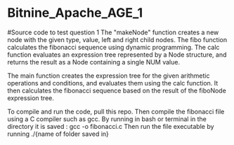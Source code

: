 # Bitnine_Apache_AGE_1
#Source code to test question 1
The "makeNode" function creates a new node with the given type, value, left and right child nodes. The fibo function calculates the fibonacci sequence using dynamic programming. The calc function evaluates an expression tree represented by a Node structure, and returns the result as a Node containing a single NUM value.

The main function creates the expression tree for the given arithmetic operations and conditions, and evaluates them using the calc function. It then calculates the fibonacci sequence based on the result of the fiboNode expression tree.

To compile and run the code, pull this repo. Then compile the fibonacci file using a C compiler such as gcc.
By running in bash or terminal in the directory it is saved : gcc -o fibonacci.c
Then run the file executable by running ./{name of folder saved in}
